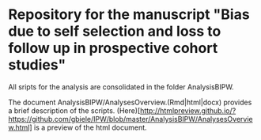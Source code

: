# Repository for the manuscript "Bias due to self selection and loss to follow up in prospective cohort studies"
  
  
All sripts for the analysis are consolidated in the folder AnalysisBIPW.
 
The document AnalysisBIPW/AnalysesOverview.(Rmd|html|docx) provides a brief description of the scripts. (Here)[http://htmlpreview.github.io/?https://github.com/gbiele/IPW/blob/master/AnalysisBIPW/AnalysesOverview.html] is a preview of the html document.